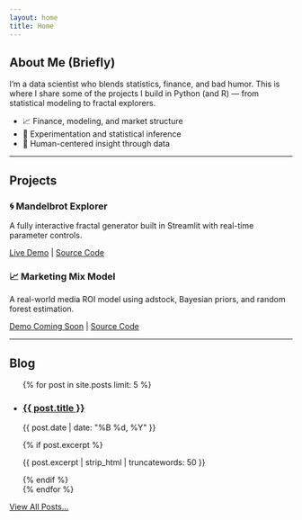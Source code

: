 ```yaml
---
layout: home
title: Home
---
```


## About Me (Briefly)
I’m a data scientist who blends statistics, finance, and bad humor. This is where I share some of the projects I build in Python (and R) — from statistical modeling to fractal explorers.

* 📈 Finance, modeling, and market structure
* 🧪 Experimentation and statistical inference
* 🧠 Human-centered insight through data

---

## Projects

<div class="project-grid">
  <div class="project-card">
    <h3>🌀 Mandelbrot Explorer</h3>
    <p>A fully interactive fractal generator built in Streamlit with real-time parameter controls.</p>
    <p>
      <a href="https://benjaminpharrisappio-zkmtudj8gmzptl39vwndpp.streamlit.app/" target="_blank">Live Demo</a> | <a href="https://github.com/benjaminpharris/benjaminpharris.github.io/tree/main/mandlebrot-app" target="_blank">Source Code</a>
    </p>
  </div>

  <div class="project-card">
    <h3>📈 Marketing Mix Model</h3>
    <p>A real-world media ROI model using adstock, Bayesian priors, and random forest estimation.</p>
    <p>
      <a href="#" target="_blank">Demo Coming Soon</a> | <a href="https://github.com/benjaminpharris/mmm-model" target="_blank">Source Code</a> 
    </p>
  </div>

  </div>

---

## Blog

<ul class="post-list">
  {% for post in site.posts limit: 5 %} 
    <li>
      <h3><a href="{{ post.url | relative_url }}">{{ post.title }}</a></h3>
      <p class="post-meta">{{ post.date | date: "%B %d, %Y" }}</p>
      {% if post.excerpt %}
        <p>{{ post.excerpt | strip_html | truncatewords: 50 }}</p>
      {% endif %}
    </li>
  {% endfor %}
</ul>
<p><a href="{{ '/blog/' | relative_url }}">View All Posts...</a></p> 